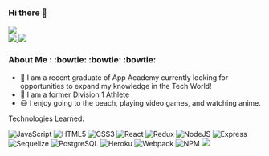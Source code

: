### Hi there 👋

<img src="https://readme-typing-svg.herokuapp.com/?lines=Hello+I+am+JB+Kam" />
<div>
<a href='https://www.linkedin.com/in/justin-b-kam-4105961a'>
<img src="https://img.shields.io/badge/LinkedIn-0077B5?style=for-the-badge&logo=linkedin&logoColor=white" />
</a>
<a href='mailto:jb3.kam@gmail.com'>
<img src="https://img.shields.io/badge/Gmail-D14836?style=for-the-badge&logo=gmail&logoColor=white" />
</a>
</div>


### About Me :  :bowtie: :bowtie: :bowtie:

- :school: I am a recent graduate of App Academy currently looking for opportunities to expand my knowledge in the Tech World!
- :volleyball: I am a former Division 1 Athlete
- :smiley: I enjoy going to the beach, playing video games, and watching anime. 

Technologies Learned:


![JavaScript](https://img.shields.io/badge/JavaScript-F7DF1E?style=for-the-badge&logo=javascript&logoColor=black)
![HTML5](https://img.shields.io/badge/html5-%23E34F26.svg?style=for-the-badge&logo=html5&logoColor=white)
![CSS3](https://img.shields.io/badge/css3-%231572B6.svg?style=for-the-badge&logo=css3&logoColor=white)
![React](https://img.shields.io/badge/react-%2320232a.svg?style=for-the-badge&logo=react&logoColor=%2361DAFB)
![Redux](https://img.shields.io/badge/redux-%23593d88.svg?style=for-the-badge&logo=redux&logoColor=white)
![NodeJS](https://img.shields.io/badge/node.js-6DA55F?style=for-the-badge&logo=node.js&logoColor=white)
![Express](https://img.shields.io/badge/Express.js-404D59?style=for-the-badge)
![Sequelize](https://img.shields.io/badge/Sequelize-52B0E7?style=for-the-badge&logo=Sequelize&logoColor=white)
![PostgreSQL](https://img.shields.io/badge/PostgreSQL-316192?style=for-the-badge&logo=postgresql&logoColor=white)
![Heroku](https://img.shields.io/badge/heroku-%23430098.svg?style=for-the-badge&logo=heroku&logoColor=white)
![Webpack](https://img.shields.io/badge/webpack-%238DD6F9.svg?style=for-the-badge&logo=webpack&logoColor=black)
![NPM](https://img.shields.io/badge/NPM-%23000000.svg?style=for-the-badge&logo=npm&logoColor=white)
<img src="https://img.shields.io/badge/flask-%23000.svg?style=for-the-badge&logo=flask&logoColor=white" />

